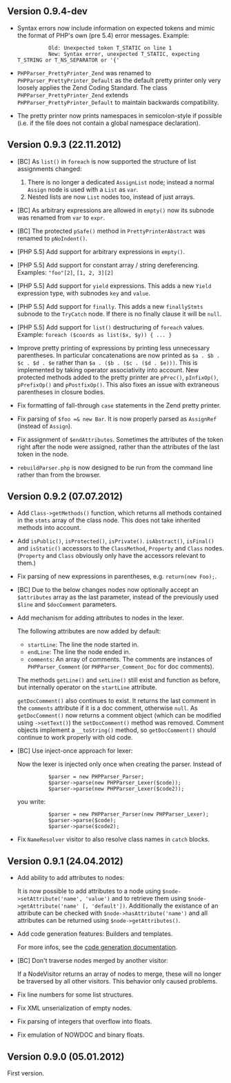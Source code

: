 Version 0.9.4-dev
-----------------

* Syntax errors now include information on expected tokens and mimic the format of PHP's own (pre 5.4) error messages.
	Example:

				Old: Unexpected token T_STATIC on line 1
				New: Syntax error, unexpected T_STATIC, expecting T_STRING or T_NS_SEPARATOR or '{'

* `PHPParser_PrettyPrinter_Zend` was renamed to `PHPParser_PrettyPrinter_Default` as the default pretty printer only
	very loosely applies the Zend Coding Standard. The class `PHPParser_PrettyPrinter_Zend` extends
	`PHPParser_PrettyPrinter_Default` to maintain backwards compatibility.

* The pretty printer now prints namespaces in semicolon-style if possible (i.e. if the file does not contain a global
	namespace declaration).

Version 0.9.3 (22.11.2012)
--------------------------

* [BC] As `list()` in `foreach` is now supported the structure of list assignments changed:

	 1. There is no longer a dedicated `AssignList` node; instead a normal `Assign` node is used with a `List` as	`var`.
	 2. Nested lists are now `List` nodes too, instead of just arrays.

* [BC] As arbitrary expressions are allowed in `empty()` now its subnode was renamed from `var` to `expr`.

* [BC] The protected `pSafe()` method in `PrettyPrinterAbstract` was renamed to `pNoIndent()`.

* [PHP 5.5] Add support for arbitrary expressions in `empty()`.

* [PHP 5.5] Add support for constant array / string dereferencing.
	Examples: `"foo"[2]`, `[1, 2, 3][2]`

* [PHP 5.5] Add support for `yield` expressions. This adds a new `Yield` expression type, with subnodes `key` and
	`value`.

* [PHP 5.5] Add support for `finally`. This adds a new `finallyStmts` subnode to the `TryCatch` node. If there is no
	finally clause it will be `null`.

* [PHP 5.5] Add support for `list()` destructuring of `foreach` values.
	Example: `foreach ($coords as list($x, $y)) { ... }`

* Improve pretty printing of expressions by printing less unnecessary parentheses. In particular concatenations are now
	printed as `$a . $b . $c . $d . $e` rather than `$a . ($b . ($c . ($d . $e)))`. This is implemented by taking operator
	associativity into account. New protected methods added to the pretty printer are `pPrec()`, `pInfixOp()`,
	`pPrefixOp()` and `pPostfixOp()`. This also fixes an issue with extraneous parentheses in closure bodies.

* Fix formatting of fall-through `case` statements in the Zend pretty printer.

* Fix parsing of `$foo =& new Bar`. It is now properly parsed as `AssignRef` (instead of `Assign`).

* Fix assignment of `$endAttributes`. Sometimes the attributes of the token right after the node were assigned, rather
	than the attributes of the last token in the node.

* `rebuildParser.php` is now designed to be run from the command line rather than from the browser.

Version 0.9.2 (07.07.2012)
--------------------------

* Add `Class->getMethods()` function, which returns all methods contained in the `stmts` array of the class node. This
	does not take inherited methods into account.

* Add `isPublic()`, `isProtected()`, `isPrivate()`. `isAbstract()`, `isFinal()` and `isStatic()` accessors to the
	`ClassMethod`, `Property` and `Class` nodes. (`Property` and `Class` obviously only have the accessors relevant to
	them.)

* Fix parsing of new expressions in parentheses, e.g. `return(new Foo);`.

* [BC] Due to the below changes nodes now optionally accept an `$attributes` array as the
	last parameter, instead of the previously used `$line` and `$docComment` parameters.

* Add mechanism for adding attributes to nodes in the lexer.

	The following attributes are now added by default:

	 * `startLine`: The line the node started in.
	 * `endLine`: The line the node ended in.
	 * `comments`: An array of comments. The comments are instances of `PHPParser_Comment`
		 (or `PHPParser_Comment_Doc` for doc comments).

	The methods `getLine()` and `setLine()` still exist and function as before, but internally
	operator on the `startLine` attribute.

	`getDocComment()` also continues to exist. It returns the last comment in the `comments`
	attribute if it is a doc comment, otherwise `null`. As `getDocComment()` now returns a
	comment object (which can be modified using `->setText()`) the `setDocComment()` method was
	removed. Comment objects implement a `__toString()` method, so `getDocComment()` should
	continue to work properly with old code.

* [BC] Use inject-once approach for lexer:

	Now the lexer is injected only once when creating the parser. Instead of

				$parser = new PHPParser_Parser;
				$parser->parse(new PHPParser_Lexer($code));
				$parser->parse(new PHPParser_Lexer($code2));

	you write:

				$parser = new PHPParser_Parser(new PHPParser_Lexer);
				$parser->parse($code);
				$parser->parse($code2);

* Fix `NameResolver` visitor to also resolve class names in `catch` blocks.

Version 0.9.1 (24.04.2012)
--------------------------

* Add ability to add attributes to nodes:

	It is now possible to add attributes to a node using `$node->setAttribute('name', 'value')` and to retrieve them using
	`$node->getAttribute('name' [, 'default'])`. Additionally the existance of an attribute can be checked with
	`$node->hasAttribute('name')` and all attributes can be returned using `$node->getAttributes()`.

* Add code generation features: Builders and templates.

	For more infos, see the [code generation documentation][1].

* [BC] Don't traverse nodes merged by another visitor:

	If a NodeVisitor returns an array of nodes to merge, these will no longer be traversed by all other visitors. This
	behavior only caused problems.

* Fix line numbers for some list structures.
* Fix XML unserialization of empty nodes.
* Fix parsing of integers that overflow into floats.
* Fix emulation of NOWDOC and binary floats.

Version 0.9.0 (05.01.2012)
--------------------------

First version.

 [1]: https://github.com/nikic/PHP-Parser/blob/master/doc/3_Code_generation.markdown